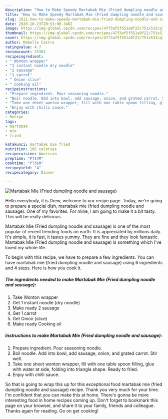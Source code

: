 ```yaml
---
description: "How to Make Speedy Martabak Mie (Fried dumpling noodle and sausage)"
title: "How to Make Speedy Martabak Mie (Fried dumpling noodle and sausage)"
slug: 1911-how-to-make-speedy-martabak-mie-fried-dumpling-noodle-and-sausage
date: 2020-10-23T20:53:00.346Z
image: https://img-global.cpcdn.com/recipes/47f3af5f551a9f22/751x532cq70/martabak-mie-fried-dumpling-noodle-and-sausage-recipe-main-photo.jpg
thumbnail: https://img-global.cpcdn.com/recipes/47f3af5f551a9f22/751x532cq70/martabak-mie-fried-dumpling-noodle-and-sausage-recipe-main-photo.jpg
cover: https://img-global.cpcdn.com/recipes/47f3af5f551a9f22/751x532cq70/martabak-mie-fried-dumpling-noodle-and-sausage-recipe-main-photo.jpg
author: Mabelle Castro
ratingvalue: 4.7
reviewcount: 25302
recipeingredient:
- " Wonton wrapper"
- "1 instant noodle dry noodle"
- "2 sausage"
- "1 carrot"
- " Onion slice"
- " Cooking oil"
recipeinstructions:
- "Prepare ingredient. Pour seasoning noodle."
- "Boil noodle. Add into bowl, add sausage, onion, and grated carrot. Stir well."
- "Take one sheet wonton wrapper, fill with one table spoon filling, glue with water at side, folding into triangle shape. Ready to fried."
- "Enjoy with chilli sauce."
categories:
- Recipe
tags:
- martabak
- mie
- fried

katakunci: martabak mie fried 
nutrition: 185 calories
recipecuisine: American
preptime: "PT14M"
cooktime: "PT36M"
recipeyield: "4"
recipecategory: Dinner

---
```



![Martabak Mie (Fried dumpling noodle and sausage)](https://img-global.cpcdn.com/recipes/47f3af5f551a9f22/751x532cq70/martabak-mie-fried-dumpling-noodle-and-sausage-recipe-main-photo.jpg)

Hello everybody, it is Drew, welcome to our recipe page. Today, we're going to prepare a special dish, martabak mie (fried dumpling noodle and sausage). One of my favorites. For mine, I am going to make it a bit tasty. This will be really delicious.



Martabak Mie (Fried dumpling noodle and sausage) is one of the most popular of recent trending foods on earth. It is appreciated by millions daily. It's simple, it is fast, it tastes yummy. They are fine and they look fantastic. Martabak Mie (Fried dumpling noodle and sausage) is something which I've loved my whole life.


To begin with this recipe, we have to prepare a few ingredients. You can have martabak mie (fried dumpling noodle and sausage) using 6 ingredients and 4 steps. Here is how you cook it.

<!--inarticleads1-->

##### The ingredients needed to make Martabak Mie (Fried dumpling noodle and sausage):

1. Take  Wonton wrapper
1. Get 1 instant noodle (dry noodle)
1. Make ready 2 sausage
1. Get 1 carrot
1. Get  Onion (slice)
1. Make ready  Cooking oil




<!--inarticleads2-->

##### Instructions to make Martabak Mie (Fried dumpling noodle and sausage):

1. Prepare ingredient. Pour seasoning noodle.
1. Boil noodle. Add into bowl, add sausage, onion, and grated carrot. Stir well.
1. Take one sheet wonton wrapper, fill with one table spoon filling, glue with water at side, folding into triangle shape. Ready to fried.
1. Enjoy with chilli sauce.




So that is going to wrap this up for this exceptional food martabak mie (fried dumpling noodle and sausage) recipe. Thank you very much for your time. I'm confident that you can make this at home. There's gonna be more interesting food in home recipes coming up. Don't forget to bookmark this page on your browser, and share it to your family, friends and colleague. Thanks again for reading. Go on get cooking!
